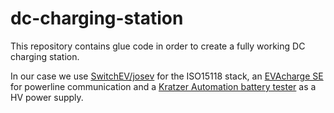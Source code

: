 # dc-charging-station

This repository contains glue code in order to create a fully working DC charging station.

In our case we use [SwitchEV/josev](https://github.com/SwitchEV/josev) for the ISO15118 stack, an [EVAcharge SE](https://chargebyte.com/products/charging-station-communication/evacharge-se) for powerline communication and a [Kratzer Automation battery tester](https://www.ni.com/de/shop/power-electronics-test-systems.html) as a HV power supply.
